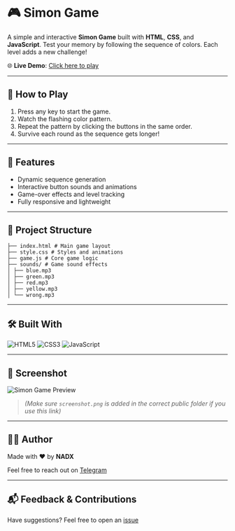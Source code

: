# 🎮 Simon Game

A simple and interactive **Simon Game** built with **HTML**, **CSS**, and **JavaScript**. Test your memory by following the sequence of colors. Each level adds a new challenge!

🌐 **Live Demo**: [Click here to play](https://nadxgames.netlify.app/simongame/)

---

## 🧠 How to Play

1. Press any key to start the game.
2. Watch the flashing color pattern.
3. Repeat the pattern by clicking the buttons in the same order.
4. Survive each round as the sequence gets longer!

---

## 🚀 Features

- Dynamic sequence generation
- Interactive button sounds and animations
- Game-over effects and level tracking
- Fully responsive and lightweight

---

## 📁 Project Structure

```SimonGame/
├── index.html # Main game layout
├── style.css # Styles and animations
├── game.js # Core game logic
├── sounds/ # Game sound effects
│ ├── blue.mp3
│ ├── green.mp3
│ ├── red.mp3
│ ├── yellow.mp3
│ └── wrong.mp3
```
---

## 🛠️ Built With

![HTML5](https://img.shields.io/badge/-HTML5-E34F26?style=flat-square&logo=html5&logoColor=white)
![CSS3](https://img.shields.io/badge/-CSS3-1572B6?style=flat-square&logo=css3)
![JavaScript](https://img.shields.io/badge/-JavaScript-F7DF1E?style=flat-square&logo=javascript&logoColor=black)

---

## 📸 Screenshot

![Simon Game Preview](https://nadxgames.netlify.app/simongame/screenshot.png)

> _(Make sure `screenshot.png` is added in the correct public folder if you use this link)_

---

## 👨‍💻 Author

Made with ❤️ by **NADX**  

Feel free to reach out on [Telegram](https://t.me/nisimp)

---

## 📬 Feedback & Contributions

Have suggestions? Feel free to open an [issue](https://github.com/Natthy2023/browser-game-jam/issues)
